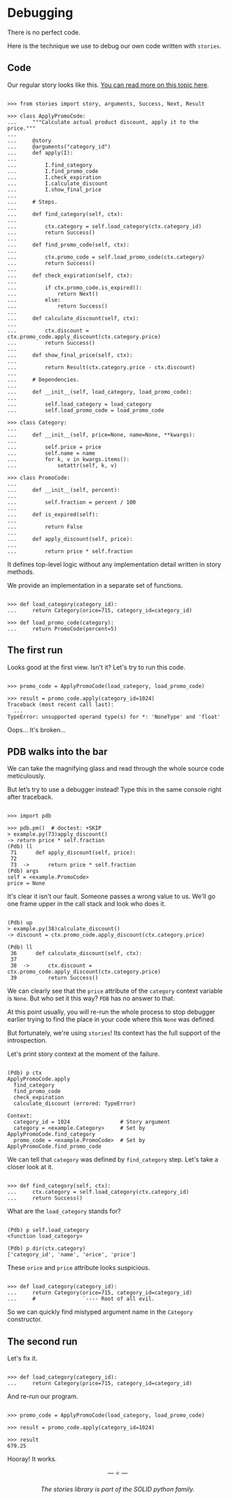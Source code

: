 # Debugging

There is no perfect code.

Here is the technique we use to debug our own code written with `stories`.

## Code

Our regular story looks like this.
[You can read more on this topic here](composition.md#delegate-implementation).

```pycon

>>> from stories import story, arguments, Success, Next, Result

>>> class ApplyPromoCode:
...     """Calculate actual product discount, apply it to the price."""
...
...     @story
...     @arguments("category_id")
...     def apply(I):
...
...         I.find_category
...         I.find_promo_code
...         I.check_expiration
...         I.calculate_discount
...         I.show_final_price
...
...     # Steps.
...
...     def find_category(self, ctx):
...
...         ctx.category = self.load_category(ctx.category_id)
...         return Success()
...
...     def find_promo_code(self, ctx):
...
...         ctx.promo_code = self.load_promo_code(ctx.category)
...         return Success()
...
...     def check_expiration(self, ctx):
...
...         if ctx.promo_code.is_expired():
...             return Next()
...         else:
...             return Success()
...
...     def calculate_discount(self, ctx):
...
...         ctx.discount = ctx.promo_code.apply_discount(ctx.category.price)
...         return Success()
...
...     def show_final_price(self, ctx):
...
...         return Result(ctx.category.price - ctx.discount)
...
...     # Dependencies.
...
...     def __init__(self, load_category, load_promo_code):
...
...         self.load_category = load_category
...         self.load_promo_code = load_promo_code

>>> class Category:
...
...     def __init__(self, price=None, name=None, **kwargs):
...
...         self.price = price
...         self.name = name
...         for k, v in kwargs.items():
...             setattr(self, k, v)

>>> class PromoCode:
...
...     def __init__(self, percent):
...
...         self.fraction = percent / 100
...
...     def is_expired(self):
...
...         return False
...
...     def apply_discount(self, price):
...
...         return price * self.fraction

```

It defines top-level logic without any implementation detail written in story
methods.

We provide an implementation in a separate set of functions.

```pycon

>>> def load_category(category_id):
...     return Category(orice=715, category_id=category_id)

>>> def load_promo_code(category):
...     return PromoCode(percent=5)

```

## The first run

Looks good at the first view. Isn't it? Let's try to run this code.

```pycon

>>> promo_code = ApplyPromoCode(load_category, load_promo_code)

>>> result = promo_code.apply(category_id=1024)
Traceback (most recent call last):
  ...
TypeError: unsupported operand type(s) for *: 'NoneType' and 'float'

```

Oops... It's broken...

## PDB walks into the bar

We can take the magnifying glass and read through the whole source code
meticulously.

But let’s try to use a debugger instead! Type this in the same console right
after traceback.

```pycon

>>> import pdb

>>> pdb.pm()  # doctest: +SKIP
> example.py(73)apply_discount()
-> return price * self.fraction
(Pdb) ll
 71      def apply_discount(self, price):
 72
 73  ->      return price * self.fraction
(Pdb) args
self = <example.PromoCode>
price = None

```

It's clear it isn't our fault. Someone passes a wrong value to us. We'll go one
frame upper in the call stack and look who does it.

```pycon

(Pdb) up
> example.py(38)calculate_discount()
-> discount = ctx.promo_code.apply_discount(ctx.category.price)

(Pdb) ll
 36      def calculate_discount(self, ctx):
 37
 38  ->      ctx.discount = ctx.promo_code.apply_discount(ctx.category.price)
 39          return Success()

```

We can clearly see that the `price` attribute of the `category` context variable
is `None`. But who set it this way? `PDB` has no answer to that.

At this point usually, you will re-run the whole process to stop debugger
earlier trying to find the place in your code where this `None` was defined.

But fortunately, we're using `stories`! Its context has the full support of the
introspection.

Let's print story context at the moment of the failure.

```pycon

(Pdb) p ctx
ApplyPromoCode.apply
  find_category
  find_promo_code
  check_expiration
  calculate_discount (errored: TypeError)

Context:
  category_id = 1024                # Story argument
  category = <example.Category>     # Set by ApplyPromoCode.find_category
  promo_code = <example.PromoCode>  # Set by ApplyPromoCode.find_promo_code

```

We can tell that `category` was defined by `find_category` step. Let's take a
closer look at it.

```pycon

>>> def find_category(self, ctx):
...     ctx.category = self.load_category(ctx.category_id)
...     return Success()

```

What are the `load_category` stands for?

```pycon

(Pdb) p self.load_category
<function load_category>

(Pdb) p dir(ctx.category)
['category_id', 'name', 'orice', 'price']

```

These `orice` and `price` attribute looks suspicious.

```pycon

>>> def load_category(category_id):
...     return Category(orice=715, category_id=category_id)
...     #               `---- Root of all evil.

```

So we can quickly find mistyped argument name in the `Category` constructor.

## The second run

Let's fix it.

```pycon

>>> def load_category(category_id):
...     return Category(price=715, category_id=category_id)

```

And re-run our program.

```pycon

>>> promo_code = ApplyPromoCode(load_category, load_promo_code)

>>> result = promo_code.apply(category_id=1024)

>>> result
679.25

```

Hooray! It works.

<p align="center">&mdash; ⭐️ &mdash;</p>
<p align="center"><i>The stories library is part of the SOLID python family.</i></p>
